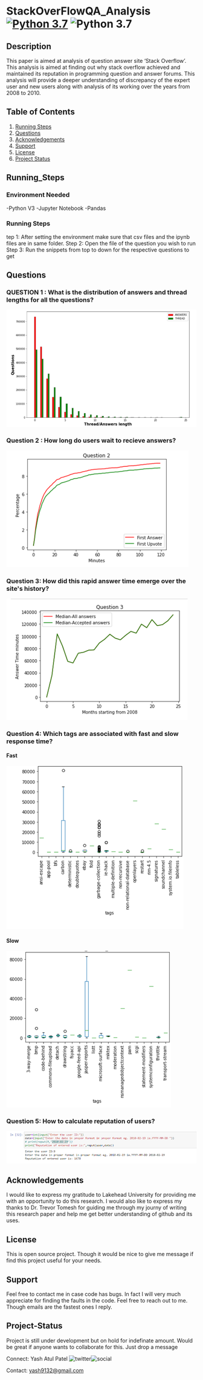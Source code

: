 # StackOverFlowQA_Analysis [![Python 3.7](https://img.shields.io/badge/python-3.7-blue.svg)](https://www.python.org/downloads/release/python-360/) ![Python 3.7](https://img.shields.io/github/contributors/YashPatel91/StackOverFlowQA_Analysis)
## Description 
This paper is aimed at analysis of question answer site ‘Stack Overflow’. This analysis is aimed at finding out why stack overflow achieved and maintained its reputation in
programming question and answer forums. This analysis will provide a deeper
understanding of discrepancy of the expert user and new users
along with analysis of its working over the years from 2008 to
2010.


## Table of Contents

1. [Running Steps](#Running_Steps)
2. [Questions](#Questions)
5. [Acknowledgements](#Acknowledgements)
6. [Support](#Support)
7. [License](#License)
8. [Project Status](#Project-Status)



## Running_Steps
### Environment Needed
-Python V3
-Jupyter Notebook
-Pandas

### Running Steps
tep 1: After setting the environment make sure that csv files and the ipynb files are in same folder. Step 2: Open the file of the question you wish to run
Step 3: Run the snippets from top to down for the respective questions to get 

## Questions
### QUESTION 1 : What is the distribution of answers and thread lengths for all the questions?
![python](question_1.PNG)

### Question 2 : How long do users wait to recieve answers?
![python](question_2.PNG)

### Question 3: How did this rapid answer time emerge over the site's history?
![python](question_3.PNG)

### Question 4: Which tags are associated with fast and slow response time?
#### Fast
![python](question_4_fast.PNG)

#### Slow
![python](question_4_slow.PNG)

### Question 5: How to calculate reputation of users?
![python](question_5.PNG)

## Acknowledgements
I would like to express my gratitude to Lakehead University for providing me with an opportunity to do this research. I would also like to express my thanks to Dr. Trevor Tomesh for guiding me through my journy of writing this research paper and help me get better understanding of github and its uses.

## License
This is open source project. Though it would be nice to give me message if find this project useful for your needs.

## Support
Feel free to contact me in case code has bugs. In fact I will very much appreciate for finding the faults in the code. Feel free to reach out to me. Though emails are the fastest ones I reply.



## Project-Status
Project is still under development but on hold for indefinate amount. Would be great if anyone wants to collaborate for this. Just drop a message

Connect: Yash Atul Patel ![twitter](https://img.shields.io/twitter/follow/yashpatel?style=social)![social](https://img.shields.io/github/followers/YashPatel91?style=social) 

Contact: yash9132@gmail.com
